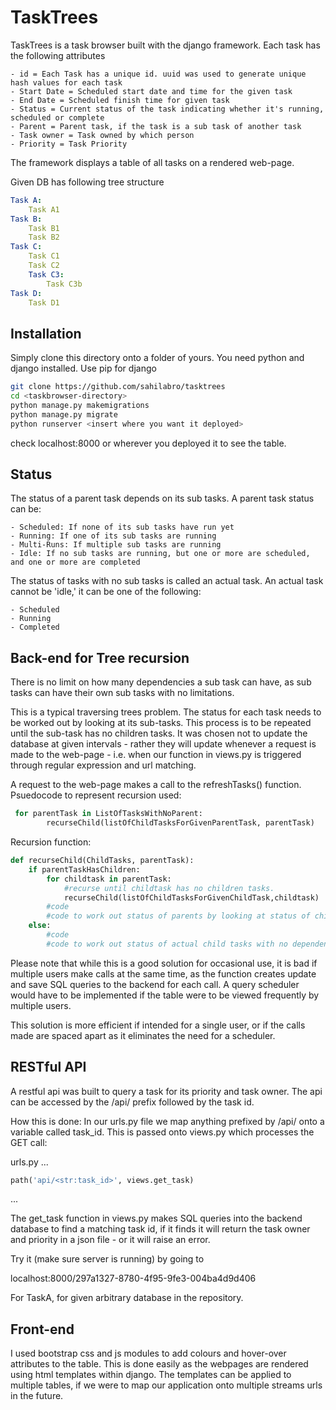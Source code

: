 # TaskTrees

TaskTrees is a task browser built with the django framework.
Each task has the following attributes

    - id = Each Task has a unique id. uuid was used to generate unique hash values for each task
    - Start Date = Scheduled start date and time for the given task
    - End Date = Scheduled finish time for given task
    - Status = Current status of the task indicating whether it's running, scheduled or complete
    - Parent = Parent task, if the task is a sub task of another task
    - Task owner = Task owned by which person
    - Priority = Task Priority

The framework displays a table of all tasks on a rendered web-page.

Given DB has following tree structure
```yaml
Task A:
    Task A1
Task B:
    Task B1
    Task B2
Task C:
    Task C1
    Task C2
    Task C3:
        Task C3b
Task D:
    Task D1
```


## Installation

Simply clone this directory onto a folder of yours. 
You need python and django installed. Use pip for django
```bash
git clone https://github.com/sahilabro/tasktrees
cd <taskbrowser-directory>
python manage.py makemigrations
python manage.py migrate
python runserver <insert where you want it deployed>
```
check localhost:8000 or wherever you deployed it to see the table.

## Status

The status of a parent task depends on its sub tasks.
A parent task status can be:

    - Scheduled: If none of its sub tasks have run yet
    - Running: If one of its sub tasks are running
    - Multi-Runs: If multiple sub tasks are running
    - Idle: If no sub tasks are running, but one or more are scheduled, and one or more are completed

The status of tasks with no sub tasks is called an actual task. An actual task cannot be 'idle,' it can be one of the following:

    - Scheduled
    - Running
    - Completed

## Back-end for Tree recursion

There is no limit on how many dependencies a sub task can have, as sub tasks can have their own sub tasks with no limitations. 

This is a typical traversing trees problem. The status for each task needs to be worked out by looking at its sub-tasks. This process is to be repeated until the sub-task has no children tasks. It was chosen not to update the database at given intervals - rather they will update whenever a request is made to the web-page - i.e. when our function in views.py is triggered through regular expression and url matching.

A request to the web-page makes a call to the refreshTasks() function. Psuedocode to represent recursion used:

```python
 for parentTask in ListOfTasksWithNoParent:
        recurseChild(listOfChildTasksForGivenParentTask, parentTask)
```

Recursion function:

```python
def recurseChild(ChildTasks, parentTask):
    if parentTaskHasChildren:
        for childtask in parentTask:
            #recurse until childtask has no children tasks.
            recurseChild(listOfChildTasksForGivenChildTask,childtask)
        #code
        #code to work out status of parents by looking at status of children here
    else:
        #code
        #code to work out status of actual child tasks with no dependencies
```

Please note that while this is a good solution for occasional use, it is bad if multiple users make calls at the same time, as the function creates update and save SQL queries to the backend for each call. A query scheduler would have to be implemented if the table were to be viewed frequently by multiple users.

This solution is more efficient if intended for a single user, or if the calls made are spaced apart as it eliminates the need for a scheduler.


## RESTful API

A restful api was built to query a task for its priority and task owner. The api can be accessed by the /api/ prefix followed by the task id.

How this is done:
In our urls.py file we map anything prefixed by /api/ onto a variable called task_id. This is passed onto views.py which processes the GET call:

urls.py
...
```python
path('api/<str:task_id>', views.get_task)
```
...

The get_task function in views.py makes SQL queries into the backend database to find a matching task id, if it finds it will return the task owner and priority in a json file - or it will raise an error.

Try it (make sure server is running) by going to 

localhost:8000/297a1327-8780-4f95-9fe3-004ba4d9d406

For TaskA, for given arbitrary database in the repository.

## Front-end

I used bootstrap css and js modules to add colours and hover-over attributes to the table. This is done easily as the webpages are rendered using html templates within django. The templates can be applied to multiple tables, if we were to map our application onto multiple streams urls in the future.

